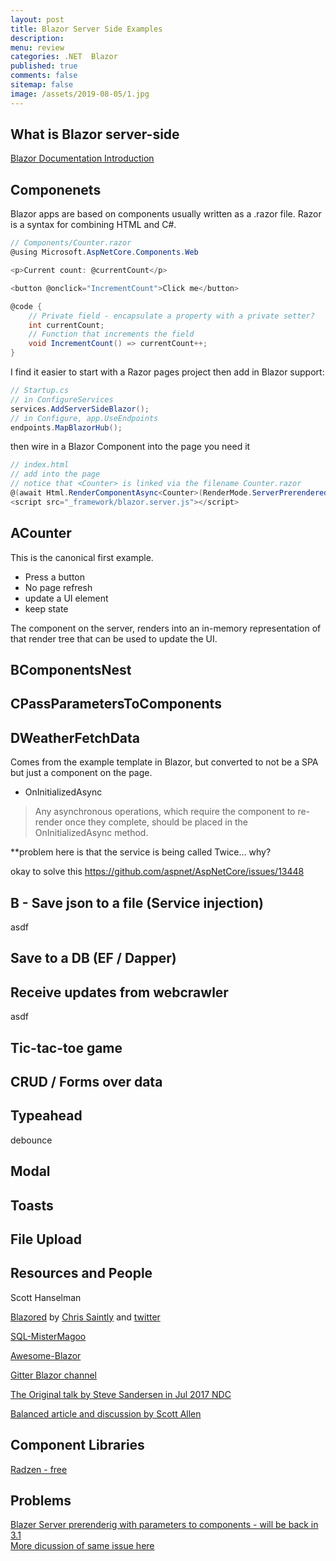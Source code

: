 ```yaml
---
layout: post
title: Blazor Server Side Examples 
description: 
menu: review
categories: .NET  Blazor
published: true 
comments: false     
sitemap: false
image: /assets/2019-08-05/1.jpg
---
```


## What is Blazor server-side

[Blazor Documentation Introduction](https://docs.microsoft.com/en-us/aspnet/core/blazor/?view=aspnetcore-3.0)

## Componenets

Blazor apps are based on components usually written as a .razor file. Razor is a syntax for combining HTML and C#.

```cs
// Components/Counter.razor
@using Microsoft.AspNetCore.Components.Web

<p>Current count: @currentCount</p>

<button @onclick="IncrementCount">Click me</button>

@code {
    // Private field - encapsulate a property with a private setter? 
    int currentCount; 
    // Function that increments the field
    void IncrementCount() => currentCount++;
}
```

I find it easier to start with a Razor pages project then add in Blazor support:

```cs
// Startup.cs
// in ConfigureServices
services.AddServerSideBlazor();
// in Configure, app.UseEndpoints
endpoints.MapBlazorHub();
```

then wire in a Blazor Component into the page you need it

```cs
// index.html
// add into the page
// notice that <Counter> is linked via the filename Counter.razor
@(await Html.RenderComponentAsync<Counter>(RenderMode.ServerPrerendered))
<script src="_framework/blazor.server.js"></script>
```

## ACounter

This is the canonical first example.

- Press a button
- No page refresh
- update a UI element
- keep state

The component on the server, renders into an in-memory representation of that render tree that can be used to update the UI.

## BComponentsNest

## CPassParametersToComponents

## DWeatherFetchData

Comes from the example template in Blazor, but converted to not be a SPA but just a component on the page.

- OnInitializedAsync

> Any asynchronous operations, which require the component to re-render once they complete, should be placed in the OnInitializedAsync method.

**problem here is that the service is being called Twice... why?

okay to solve this
https://github.com/aspnet/AspNetCore/issues/13448


## B - Save json to a file (Service injection)

asdf

## Save to a DB (EF / Dapper)


## Receive updates from webcrawler

asdf

## Tic-tac-toe game


## CRUD / Forms over data


## Typeahead

debounce

## Modal

## Toasts


## File Upload


## Resources and People

Scott Hanselman

[Blazored](https://github.com/Blazored) by [Chris Saintly](https://chrissainty.com/) and [twitter](https://twitter.com/Chris_Sainty)

[SQL-MisterMagoo](https://github.com/SQL-MisterMagoo?tab=repositories)

[Awesome-Blazor](https://github.com/AdrienTorris/awesome-blazor)

[Gitter Blazor channel](https://gitter.im/aspnet/Blazor)

[The Original talk by Steve Sandersen in Jul 2017 NDC](https://www.youtube.com/watch?v=MiLAE6HMr10)

[Balanced article and discussion by Scott Allen](https://odetocode.com/blogs/scott/archive/2019/09/24/the-blazor-bet.aspx)

## Component Libraries

[Radzen - free](https://razor.radzen.com/)

## Problems

[Blazer Server prerenderig with parameters to components - will be back in 3.1](https://github.com/aspnet/AspNetCore/issues/14433)  
[More dicussion of same issue here](https://github.com/aspnet/AspNetCore/issues/13721)

